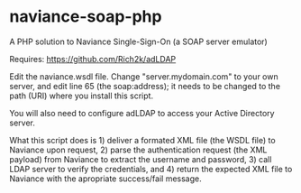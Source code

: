 # naviance-soap-php
A PHP solution to Naviance Single-Sign-On (a SOAP server emulator)

Requires: https://github.com/Rich2k/adLDAP

Edit the naviance.wsdl file.  Change "server.mydomain.com" to your own server, and edit line 65 (the soap:address); it needs to be changed to the path (URI) where you install this script.

You will also need to configure adLDAP to access your Active Directory server.

What this script does is 1) deliver a formated XML file (the WSDL file) to Naviance upon request, 2) parse the authentication request (the XML payload) from Naviance to extract the username and password, 3) call LDAP server to verify the credentials, and 4) return the expected XML file to Naviance with the apropriate success/fail message.

